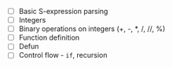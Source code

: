 - [ ] Basic S-expression parsing
- [ ] Integers
- [ ] Binary operations on integers (+, -, *, /, //, %)
- [ ] Function definition
- [ ] Defun
- [ ] Control flow - `if`, recursion